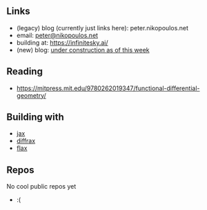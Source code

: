 ## Links

* (legacy) blog (currently just links here): peter.nikopoulos.net
* email: peter@nikopoulos.net
* building at: https://infinitesky.ai/
* (new) blog: [under construction as of this week](https://blog.nikopoulos.xyz)

## Reading

* https://mitpress.mit.edu/9780262019347/functional-differential-geometry/

## Building with
* [jax](https://mitpress.mit.edu/9780262019347/functional-differential-geometry/)
* [diffrax](https://docs.kidger.site/diffrax/)
* [flax](https://github.com/google/flax)

## Repos

No cool public repos yet

* :(

